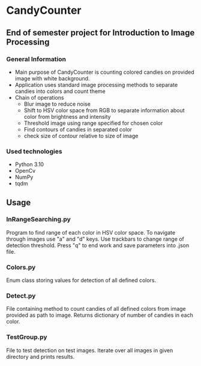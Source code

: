 # CandyCounter

## End of semester project for Introduction to Image Processing

### General Information
* Main purpose of CandyCounter is counting colored candies on provided image with white background.
* Application uses standard image processing methods to separate candies into colors and count theme
* Chain of operations
  * Blur image to reduce noise
  * Shift to HSV color space from RGB to separate information about color from brightness and intensity
  * Threshold image using range specified for chosen color
  * Find contours of candies in separated color
  * check size of contour relative to size of image

### Used technologies

* Python 3.10
* OpenCv
* NumPy
* tqdm

## Usage

### InRangeSearching.py

Program to find range of each color in HSV color space. To navigate through images use "a" and "d" keys. Use trackbars to change range of detection threshold. Press "q" to end work and save parameters into .json file.

### Colors.py

Enum class storing values for detection of all defined colors.

### Detect.py

File containing method to count candies of all defined colors from image provided as path to image. Returns dictionary of number of candies in each color.

### TestGroup.py

File to test detection on test images. Iterate over all images in given directory and prints results.
